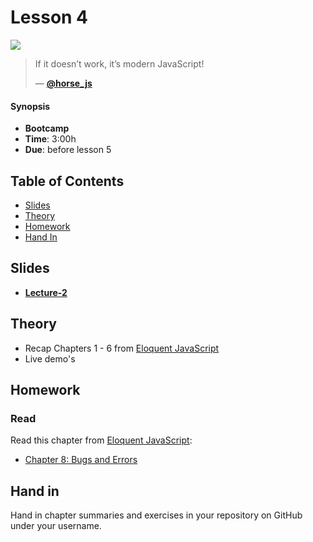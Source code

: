 # Lesson 4

![][cover]

> If it doesn’t work, it’s modern JavaScript!
>
>
> — [**@horse_js**][tweet]

#### Synopsis

*   **Bootcamp**
*   **Time**: 3:00h
*   **Due**: before lesson 5

## Table of Contents

* [Slides](#slides)
* [Theory](#theory)
* [Homework](#homework)
* [Hand In](#hand-in)

## Slides

* [**Lecture-2**][slides-lecture]

## Theory

* Recap Chapters 1 - 6 from [Eloquent JavaScript](https://eloquentjavascript.net/)
* Live demo's

## Homework

### Read
Read this chapter from [Eloquent JavaScript](https://eloquentjavascript.net/):

* [Chapter 8: Bugs and Errors](https://eloquentjavascript.net/08_error.html)

## Hand in

Hand in chapter summaries and exercises in your repository on GitHub under your username.

[slides-lecture]: https://docs.google.com/presentation/d/1GvyKOS3pmP8ys0y1H8OKMD0goR8vtjgESXioEo08alA/edit?usp=sharing
[tweet]: https://twitter.com/horse_js/status/1066471639683162114
[cover]: https://eloquentjavascript.net/img/chapter_picture_1.jpg
